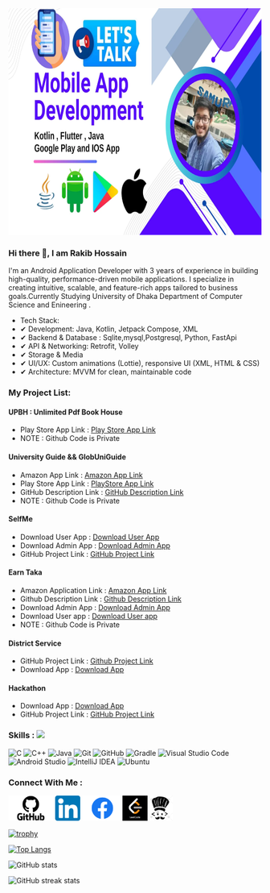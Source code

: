 
<img src='https://github.com/RlM100always/RlM100always/blob/main/logo/Copy%20of%20Android%20Fiveer%20Gig.png' weight="2000" height="450"  />

### Hi there 👋, I am Rakib Hossain

I'm an Android Application Developer with 3 years of experience in building high-quality, performance-driven mobile applications. I specialize in creating intuitive, scalable, and feature-rich apps tailored to business goals.Currently Studying University of Dhaka Department of Computer Science and Enineering .

* Tech Stack:
* ✔ Development: Java, Kotlin, Jetpack Compose, XML
* ✔ Backend & Database : Sqlite,mysql,Postgresql, Python, FastApi
* ✔ API & Networking: Retrofit, Volley
* ✔ Storage & Media
* ✔ UI/UX: Custom animations (Lottie), responsive UI (XML, HTML & CSS)
* ✔ Architecture: MVVM for clean, maintainable code
   

### My Project List: 
#### UPBH : Unlimited Pdf Book House
* Play Store App Link : <a href="https://play.google.com/store/apps/details?id=com.techtravelcoder.educationalbooks&pcampaignid=web_share">Play Store App Link</a>
* NOTE : Github Code is Private

 #### University Guide  && GlobUniGuide
 * Amazon App Link : <a href = "https://www.amazon.com/gp/product/B0CW18Z8CP">Amazon App Link</a>
 * Play Store App Link : <a href="https://play.google.com/store/apps/details?id=com.techtravelcoder.alluniversityinformation"> PlayStore App Link </a>
 * GitHub Description Link : <a href = "https://github.com/RlM100always/University-Guide-Description" >GitHub Description Link</a>
 * NOTE : Github Code is Private
#### SelfMe 
* Download User App : <a href="https://drive.google.com/file/d/1l129EV-qURme2lS3GFmh675KM0KxHlaa/view?usp=sharing" class="button" target="_blank">Download User App</a>
* Download Admin App : <a href="https://drive.google.com/file/d/18THkrZzSHdEPL7jlcPuepYV2tthnh8gH/view?usp=sharing" class="button" target="_blank">Download Admin App</a>
* GitHub Project Link :  <a href="https://github.com/RlM100always/EarningApp" class="button" target="_blank">GitHub Project Link</a>
   
 #### Earn Taka
* Amazon Application Link : <a href ="https://www.amazon.com/gp/product/B0CVDWRPNV">Amazon App Link</a>
* Github Description Link : <a href="https://github.com/RlM100always/Earn-Taka-Description">Github Description Link</a>
* Download Admin App : <a href="https://drive.google.com/file/d/1hTaovIlHdBjrEuEvi7XFcbnw7dGQCiiB/view?usp=sharing">Download Admin App</a>
* Download User app : <a href="https://drive.google.com/file/d/11i9Szi7nFldGmGH41JOUs-Lbe3T43PD2/view?usp=sharing">Download User app</a>
* NOTE : Github Code is Private

#### District Service 
* GitHub Project Link : <a href="https://github.com/RlM100always/District-Service-App">Github Project Link</a>
* Download App : <a href = "https://drive.google.com/file/d/1NAriwHltHMHJMClYvG1YEWbPcM0ua0SV/view?usp=sharing">Download App</a>

#### Hackathon 
* Download App : <a href="https://drive.google.com/file/d/1lPLrZ0z0jPTjW_foVIshM-_itcQXtxuE/view?usp=drive_link" class="button" target="_blank">Download App</a>
* GitHub Project Link :  <a href="https://github.com/RlM100always/Zero_Xp_LU_Hackathon" class="button" target="_blank">GitHub Project Link</a>






### Skills :   <img src="https://media.giphy.com/media/WUlplcMpOCEmTGBtBW/giphy.gif" width="40">

![C](https://img.shields.io/badge/c-%2300599C.svg?style=for-the-badge&logo=c&logoColor=white)
![C++](https://img.shields.io/badge/c++-%2300599C.svg?style=for-the-badge&logo=c%2B%2B&logoColor=white)
![Java](https://img.shields.io/badge/java-%23ED8B00.svg?style=for-the-badge&logo=java&logoColor=white)
![Git](https://img.shields.io/badge/git-%23F05033.svg?style=for-the-badge&logo=git&logoColor=white)
![GitHub](https://img.shields.io/badge/github-%23121011.svg?style=for-the-badge&logo=github&logoColor=white)
![Gradle](https://img.shields.io/badge/Gradle-02303A.svg?style=for-the-badge&logo=Gradle&logoColor=white)
![Visual Studio Code](https://img.shields.io/badge/Visual%20Studio%20Code-0078d7.svg?style=for-the-badge&logo=visual-studio-code&logoColor=white)
![Android Studio](https://img.shields.io/badge/Android%20Studio-3DDC84.svg?style=for-the-badge&logo=android-studio&logoColor=white)
![IntelliJ IDEA](https://img.shields.io/badge/IntelliJIDEA-000000.svg?style=for-the-badge&logo=intellij-idea&logoColor=white)
![Ubuntu](https://img.shields.io/badge/Ubuntu-E95420?style=for-the-badge&logo=ubuntu&logoColor=white)

### Connect With Me :

 [<img src='https://github.com/RlM100always/RlM100always/blob/main/logo/GitHub-logo.png' weight="50" height='50'>](https://github.com/RlM100always)  [<img  src='https://github.com/RlM100always/RlM100always/blob/main/logo/linkedin-logo.png' weight="45" height='50'>](https://www.linkedin.com/in/RlM100always) [<img  src='https://github.com/RlM100always/RlM100always/blob/main/logo/Facebook-logo.png' weight="50"  height='50'>](https://www.facebook.com/RlM100always)<a  href="https://leetcode.com/RlM100always/"  ><img    src="https://github.com/RlM100always/RlM100always/blob/main/logo/leetcode.png"   weight="40" height="50"  /></a><a   href="https://www.codechef.com/users/rlm100always"  ><img src="https://github.com/RlM100always/RlM100always/blob/main/Picture/codechef%20(1).png"  weight="45" height="50"  /></a>


[![trophy](https://github-profile-trophy.vercel.app/?username=RlM100always)](https://github.com/ryo-ma/github-profile-trophy)

[![Top Langs](https://github-readme-stats.vercel.app/api/top-langs/?username=RlM100always)](https://github.com/anuraghazra/github-readme-stats)

![GitHub stats](https://github-readme-stats.vercel.app/api?username=RlM100always&show_icons=true)  
  

![GitHub streak stats](https://streak-stats.demolab.com/?user=RlM100always)  


